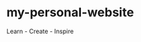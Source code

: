 # my-personal-website

Learn - Create - Inspire

<!--Block 9: Unit 1 Career Simulation: Personal Website Pt I
PROJECT REQUIREMENTS
    1. GitHub repository, with:
        More than one branch (including main/master), with descriptive branch name(s)
        More than one commit, with descriptive commit messages
        A descriptive Readme file
    2. A functional website that fulfills the requirements, and includes:
        three pages: home, about, work/portfolio
        A persistent header with links
        Personalized content, including both formatted text and images
        Basic CSS styling, included via an external file
    3. A "Hello world" tier Javascript function, loaded via an external file
        e.g., a console.log of a given string
    4. HTML/CSS/JavaScript files submitted via a GitHub repository
TO-DO LIST
    - add profile picture to home page
    - make decisions on header:
        -leave as is -or- move name to middle, motto to bottom right, and links to top left
        -possibly adding a third page and making Name the home link
    - figure out how to center all content
    - make commit and branch
    - add content to About and Portfolio pages
    - add description to Readme file
    - create Javascript function
-->